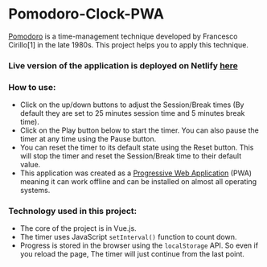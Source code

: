 # Pomodoro-Clock-PWA
[Pomodoro](https://en.wikipedia.org/wiki/Pomodoro_Technique) is a time-management technique developed by Francesco Cirillo[1] in the late 1980s. This project helps you to apply this technique.

<!-- Live URL -->
### Live version of the application is deployed on Netlify [here](https://pomodoro-clock-pwa.netlify.app/)

<!-- How To Use -->
### How to use:
* Click on the up/down buttons to adjust the Session/Break times (By default they are set to 25 minutes session time and 5 minutes break time).
* Click on the Play button below to start the timer. You can also pause the timer at any time using the Pause button.
* You can reset the timer to its default state using the Reset button. This will stop the timer and reset the Session/Break time to their default value.
* This application was created as a [Progressive Web Application](https://web.dev/progressive-web-apps) (PWA) meaning it can work offline and can be installed on almost all operating systems.

<!-- Techs Used -->
### Technology used in this project:
* The core of the project is in Vue.js.
* The timer uses JavaScript `setInterval()` function to count down.
* Progress is stored in the browser using the `localStorage` API. So even if you reload the page, The timer will just continue from the last point.


